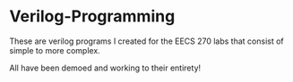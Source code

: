 # Verilog-Programming

These are verilog programs I created for the EECS 270 labs that consist of simple to more complex.

All have been demoed and working to their entirety!
